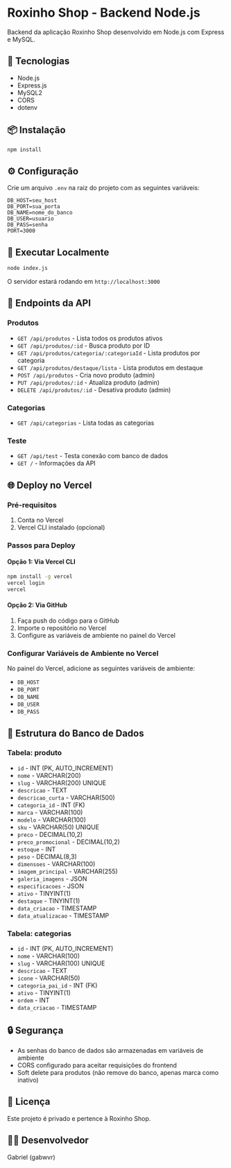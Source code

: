 # Roxinho Shop - Backend Node.js

Backend da aplicação Roxinho Shop desenvolvido em Node.js com Express e MySQL.

## 🚀 Tecnologias

- Node.js
- Express.js
- MySQL2
- CORS
- dotenv

## 📦 Instalação

```bash
npm install
```

## ⚙️ Configuração

Crie um arquivo `.env` na raiz do projeto com as seguintes variáveis:

```env
DB_HOST=seu_host
DB_PORT=sua_porta
DB_NAME=nome_do_banco
DB_USER=usuario
DB_PASS=senha
PORT=3000
```

## 🏃 Executar Localmente

```bash
node index.js
```

O servidor estará rodando em `http://localhost:3000`

## 📡 Endpoints da API

### Produtos

- `GET /api/produtos` - Lista todos os produtos ativos
- `GET /api/produtos/:id` - Busca produto por ID
- `GET /api/produtos/categoria/:categoriaId` - Lista produtos por categoria
- `GET /api/produtos/destaque/lista` - Lista produtos em destaque
- `POST /api/produtos` - Cria novo produto (admin)
- `PUT /api/produtos/:id` - Atualiza produto (admin)
- `DELETE /api/produtos/:id` - Desativa produto (admin)

### Categorias

- `GET /api/categorias` - Lista todas as categorias

### Teste

- `GET /api/test` - Testa conexão com banco de dados
- `GET /` - Informações da API

## 🌐 Deploy no Vercel

### Pré-requisitos

1. Conta no Vercel
2. Vercel CLI instalado (opcional)

### Passos para Deploy

#### Opção 1: Via Vercel CLI

```bash
npm install -g vercel
vercel login
vercel
```

#### Opção 2: Via GitHub

1. Faça push do código para o GitHub
2. Importe o repositório no Vercel
3. Configure as variáveis de ambiente no painel do Vercel

### Configurar Variáveis de Ambiente no Vercel

No painel do Vercel, adicione as seguintes variáveis de ambiente:

- `DB_HOST`
- `DB_PORT`
- `DB_NAME`
- `DB_USER`
- `DB_PASS`

## 📝 Estrutura do Banco de Dados

### Tabela: produto

- `id` - INT (PK, AUTO_INCREMENT)
- `nome` - VARCHAR(200)
- `slug` - VARCHAR(200) UNIQUE
- `descricao` - TEXT
- `descricao_curta` - VARCHAR(500)
- `categoria_id` - INT (FK)
- `marca` - VARCHAR(100)
- `modelo` - VARCHAR(100)
- `sku` - VARCHAR(50) UNIQUE
- `preco` - DECIMAL(10,2)
- `preco_promocional` - DECIMAL(10,2)
- `estoque` - INT
- `peso` - DECIMAL(8,3)
- `dimensoes` - VARCHAR(100)
- `imagem_principal` - VARCHAR(255)
- `galeria_imagens` - JSON
- `especificacoes` - JSON
- `ativo` - TINYINT(1)
- `destaque` - TINYINT(1)
- `data_criacao` - TIMESTAMP
- `data_atualizacao` - TIMESTAMP

### Tabela: categorias

- `id` - INT (PK, AUTO_INCREMENT)
- `nome` - VARCHAR(100)
- `slug` - VARCHAR(100) UNIQUE
- `descricao` - TEXT
- `icone` - VARCHAR(50)
- `categoria_pai_id` - INT (FK)
- `ativo` - TINYINT(1)
- `ordem` - INT
- `data_criacao` - TIMESTAMP

## 🔒 Segurança

- As senhas do banco de dados são armazenadas em variáveis de ambiente
- CORS configurado para aceitar requisições do frontend
- Soft delete para produtos (não remove do banco, apenas marca como inativo)

## 📄 Licença

Este projeto é privado e pertence à Roxinho Shop.

## 👨‍💻 Desenvolvedor

Gabriel (gabwvr)

